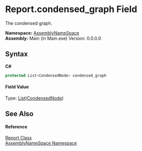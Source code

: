 # Report.condensed_graph Field
 

The condensed graph.

**Namespace:**&nbsp;<a href="6bcc80ef-5cfd-db5f-1eb2-7297d1c16397">AssemblyNameSpace</a><br />**Assembly:**&nbsp;Main (in Main.exe) Version: 0.0.0.0

## Syntax

**C#**<br />
``` C#
protected List<CondensedNode> condensed_graph
```


#### Field Value
Type: <a href="http://msdn2.microsoft.com/en-us/library/6sh2ey19" target="_blank">List</a>(<a href="9aa97fa2-84fc-c8b1-da89-3aa2201bdb11">CondensedNode</a>)

## See Also


#### Reference
<a href="ae91a2a7-5d17-addb-6ef9-4835d6f3d235">Report Class</a><br /><a href="6bcc80ef-5cfd-db5f-1eb2-7297d1c16397">AssemblyNameSpace Namespace</a><br />